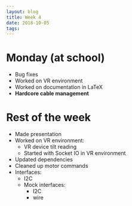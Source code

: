 ```yaml
---
layout: blog
title: Week 4
date: 2018-10-05
tags:
---
```

# Monday (at school)
* Bug fixes
* Worked on VR environment
* Worked on documentation in LaTeX
* **Hardcore cable management**

# Rest of the week
* Made presentation
* Worked on VR environment:
	* VR device tilt reading
	* Started with Socket IO in VR environment
* Updated dependencies
* Cleaned up motor commands
* Interfaces:
	* I2C
	- Mock interfaces:
		* I2C
		* wire

